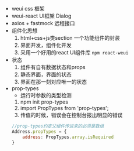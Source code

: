 - weui css 框架
- weui-react UI框架 Dialog
- axios + fastmock 远程接口
- 组件化思想
    1. html+css+js类section 一个功能组件的封装
    2. 界面开发，组件化开发
    3. 采用一个好用的react UI组件库 `npm react-weui`
- 状态
    1. 组件有自有数据状态和props
    2. 静态界面，界面的状态
    3. 界面在那一刻对应唯一的状态
- prop-types
    - 运行时参数的类型检测
    1. npm init prop-types
    2. import PropTypes from 'prop-types';
    3. 传值的时候，错误会在控制台报出明显的错误
    ```jsx
    //prop-types约定父组件传进来的必须是数组
    Address.propTypes = {
        address: PropTypes.array.isRequired
    }
    ```